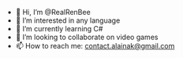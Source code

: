 - 👋 Hi, I’m @RealRenBee
- 👀 I’m interested in any language
- 🌱 I’m currently learning C#
- 💞️ I’m looking to collaborate on video games
- 📫 How to reach me: contact.alainak@gmail.com

<!---
RealRenBee/RealRenBee is a ✨ special ✨ repository because its `README.md` (this file) appears on your GitHub profile.
You can click the Preview link to take a look at your changes.
--->
